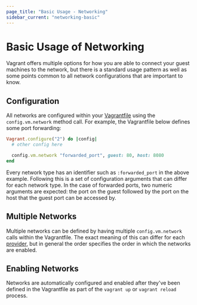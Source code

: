 ```yaml
---
page_title: "Basic Usage - Networking"
sidebar_current: "networking-basic"
---
```


# Basic Usage of Networking

Vagrant offers multiple options for how you are able to connect your
guest machines to the network, but there is a standard usage pattern as
well as some points common to all network configurations that
are important to know.

## Configuration

All networks are configured within your [Vagrantfile](/v2/vagrantfile/index.html)
using the `config.vm.network` method call. For example, the Vagrantfile
below defines some port forwarding:

```ruby
Vagrant.configure("2") do |config|
  # other config here

  config.vm.network "forwarded_port", guest: 80, host: 8080
end
```

Every network type has an identifier such as `:forwarded_port` in the above
example. Following this is a set of configuration arguments that can differ
for each network type. In the case of forwarded ports, two numeric arguments
are expected: the port on the guest followed by the port on the host that
the guest port can be accessed by.

## Multiple Networks

Multiple networks can be defined by having multiple `config.vm.network`
calls within the Vagrantfile. The exact meaning of this can differ for
each [provider](/v2/providers/index.html), but in general the order specifies
the order in which the networks are enabled.

## Enabling Networks

Networks are automatically configured and enabled after they've been defined
in the Vagrantfile as part of the `vagrant up` or `vagrant reload` process.
